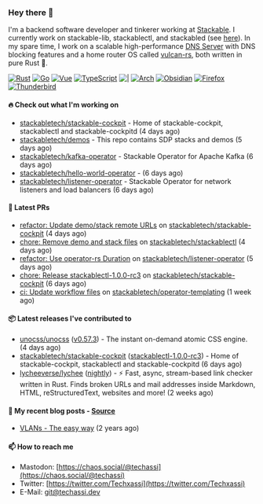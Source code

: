### Hey there 👋

I'm a backend software developer and tinkerer working at [Stackable][stackable]. I currently work on
stackable-lib, stackablectl, and stackabled (see [here][stackable-work]). In my spare time, I work on
a scalable high-performance [DNS Server][portal] with DNS blocking features and a home router OS
called [vulcan-rs][vulcan], both written in pure Rust 🦀.

[stackable-work]: https://github.com/stackabletech/stackable
[stackable]: https://github.com/stackabletech
[portal]: https://github.com/portal-rs/portal
[vulcan]: https://github.com/vulcan-rs

[![Rust](https://img.shields.io/badge/-Rust-141414?style=flat&logo=rust&logoColor=%23f97f39)](https://www.rust-lang.org/)
[![Go](https://img.shields.io/badge/-Go-141414?style=flat&logo=go&logoColor=%23f97f39)](https://go.dev/)
[![Vue](https://img.shields.io/badge/-Vue-141414?style=flat&logo=vuedotjs&logoColor=%23f97f39)](https://vuejs.org/)
[![TypeScript](https://img.shields.io/badge/-TypeScript-141414?style=flat&logo=typescript&logoColor=%23f97f39)](https://www.typescriptlang.org/)
![|](https://img.shields.io/badge/-%7C-141414?style=flat&logoColor=%23f97f39)
[![Arch](https://img.shields.io/badge/-Arch-141414?style=flat&logo=archlinux&logoColor=%23f97f39)](https://archlinux.org/)
[![Obsidian](https://img.shields.io/badge/-Obsidian-141414?style=flat&logo=obsidian&logoColor=%23f97f39)](https://obsidian.md/)
[![Firefox](https://img.shields.io/badge/-Firefox-141414?style=flat&logo=firefox&logoColor=%23f97f39)](https://www.mozilla.org/en-US/firefox/new/)
[![Thunderbird](https://img.shields.io/badge/-Thunderbird-141414?style=flat&logo=thunderbird&logoColor=%23f97f39)](https://www.thunderbird.net/en-US/)

#### 🔥 Check out what I'm working on


- [stackabletech/stackable-cockpit](https://github.com/stackabletech/stackable-cockpit) - Home of stackable-cockpit, stackablectl and stackable-cockpitd (4 days ago)
- [stackabletech/demos](https://github.com/stackabletech/demos) - This repo contains SDP stacks and demos (5 days ago)
- [stackabletech/kafka-operator](https://github.com/stackabletech/kafka-operator) - Stackable Operator for Apache Kafka (6 days ago)
- [stackabletech/hello-world-operator](https://github.com/stackabletech/hello-world-operator) -  (6 days ago)
- [stackabletech/listener-operator](https://github.com/stackabletech/listener-operator) - Stackable Operator for network listeners and load balancers (6 days ago)

#### 🧪 Latest PRs


- [refactor: Update demo/stack remote URLs](https://github.com/stackabletech/stackable-cockpit/pull/140) on [stackabletech/stackable-cockpit](https://github.com/stackabletech/stackable-cockpit) (4 days ago)
- [chore: Remove demo and stack files](https://github.com/stackabletech/stackablectl/pull/291) on [stackabletech/stackablectl](https://github.com/stackabletech/stackablectl) (4 days ago)
- [refactor: Use operator-rs Duration](https://github.com/stackabletech/listener-operator/pull/115) on [stackabletech/listener-operator](https://github.com/stackabletech/listener-operator) (5 days ago)
- [chore: Release stackablectl-1.0.0-rc3](https://github.com/stackabletech/stackable-cockpit/pull/138) on [stackabletech/stackable-cockpit](https://github.com/stackabletech/stackable-cockpit) (6 days ago)
- [ci: Update workflow files](https://github.com/stackabletech/operator-templating/pull/288) on [stackabletech/operator-templating](https://github.com/stackabletech/operator-templating) (1 week ago)

#### 📦 Latest releases I've contributed to


- [unocss/unocss](https://github.com/unocss/unocss/releases/tag/v0.57.3) ([v0.57.3](https://github.com/unocss/unocss/releases/tag/v0.57.3)) - The instant on-demand atomic CSS engine. (4 days ago)
- [stackabletech/stackable-cockpit](https://github.com/stackabletech/stackable-cockpit/releases/tag/stackablectl-1.0.0-rc3) ([stackablectl-1.0.0-rc3](https://github.com/stackabletech/stackable-cockpit/releases/tag/stackablectl-1.0.0-rc3)) - Home of stackable-cockpit, stackablectl and stackable-cockpitd (6 days ago)
- [lycheeverse/lychee](https://github.com/lycheeverse/lychee/releases/tag/nightly) ([nightly](https://github.com/lycheeverse/lychee/releases/tag/nightly)) - ⚡ Fast, async, stream-based link checker written in Rust. Finds broken URLs and mail addresses inside Markdown, HTML, reStructuredText, websites and more! (2 weeks ago)

#### 📜 My recent blog posts - [Source](https://github.com/Techassi/page)


- [VLANs - The easy way](https://techassi.dev/posts/vlans-the-easy-way/) (2 years ago)

#### 📫 How to reach me

- Mastodon: [https://chaos.social/@techassi](https://chaos.social/@techassi)
- Twitter: [https://twitter.com/Techxassi](https://twitter.com/Techxassi)
- E-Mail: git@techassi.dev
